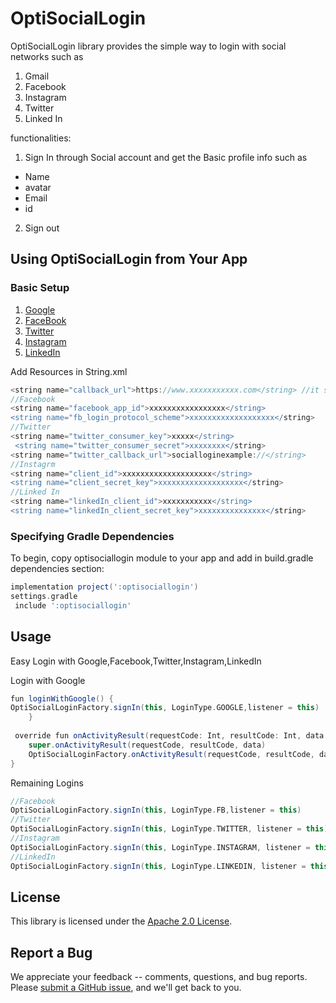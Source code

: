 
# OptiSocialLogin
 OptiSocialLogin library provides the simple way to login with social networks such as 
1)	Gmail
2)	Facebook
3)	Instagram
4)	Twitter
5)	Linked In

functionalities:
1) Sign In through Social account and get the Basic profile info such as
- Name
- avatar
-	Email
- id

2) Sign out


## Using OptiSocialLogin from Your App
### Basic Setup
1) [Google](https://developers.google.com/identity/sign-in/android/start-integrating)
2) [FaceBook](https://developers.facebook.com/docs/facebook-login/android)
3) [Twitter](https://developer.twitter.com/en/portal/dashboard)
4) [Instagram](https://sites.caltech.edu/documents/15223/Setup_Instagram_Basic_Display_API.pdf)
5) [LinkedIn](https://www.linkedin.com/developers/apps )

Add Resources in String.xml
```groovy
<string name="callback_url">https://www.xxxxxxxxxxx.com</string> //it should be same as mentioned in developer console(Instagram ,LinkedIn)
//Facebook
<string name="facebook_app_id">xxxxxxxxxxxxxxxxx</string>
<string name="fb_login_protocol_scheme">xxxxxxxxxxxxxxxxxxx</string>
//Twitter
<string name="twitter_consumer_key">xxxxx</string>
 <string name="twitter_consumer_secret">xxxxxxxx</string>
<string name="twitter_callback_url">socialloginexample://</string>
//Instagrm
<string name="client_id">xxxxxxxxxxxxxxxxxxxx</string>
<string name="client_secret_key">xxxxxxxxxxxxxxxxxxx</string>
//Linked In
<string name="linkedIn_client_id">xxxxxxxxxxx</string>
<string name="linkedIn_client_secret_key">xxxxxxxxxxxxxxx</string>

 ```
### Specifying Gradle Dependencies

To begin, copy optisociallogin module to your app and add in build.gradle dependencies section:
```groovy
implementation project(':optisociallogin') 
settings.gradle
 include ':optisociallogin'
 ```
 ## Usage
 
Easy Login with Google,Facebook,Twitter,Instagram,LinkedIn

Login with Google
```groovy
fun loginWithGoogle() {
OptiSocialLoginFactory.signIn(this, LoginType.GOOGLE,listener = this)
    }
 
 override fun onActivityResult(requestCode: Int, resultCode: Int, data: Intent?) {
    super.onActivityResult(requestCode, resultCode, data)
    OptiSocialLoginFactory.onActivityResult(requestCode, resultCode, data)
}

```
 Remaining Logins
```groovy
//Facebook
OptiSocialLoginFactory.signIn(this, LoginType.FB,listener = this)
//Twitter
OptiSocialLoginFactory.signIn(this, LoginType.TWITTER, listener = this)
//Instagram
OptiSocialLoginFactory.signIn(this, LoginType.INSTAGRAM, listener = this)
//LinkedIn
OptiSocialLoginFactory.signIn(this, LoginType.LINKEDIN, listener = this)
```

## License

This library is licensed under the [Apache 2.0 License](./LICENSE).

## Report a Bug

We appreciate your feedback -- comments, questions, and bug reports. Please
[submit a GitHub issue](https://github.com/lalithaeswar/SocialLoginComponent/issues),
and we'll get back to you.
